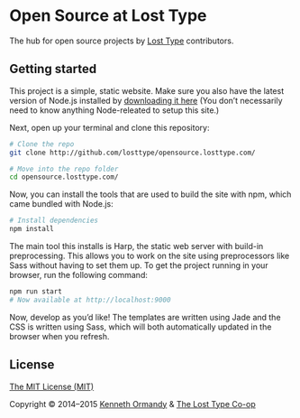 # Open Source at Lost Type

The hub for open source projects by [Lost Type](http://losttype.com) contributors.

## Getting started

This project is a simple, static website. Make sure you also have the latest version of Node.js installed by [downloading it here](http://nodejs.org/) (You don’t necessarily need to know anything Node-releated to setup this site.)

Next, open up your terminal and clone this repository:

```sh
# Clone the repo
git clone http://github.com/losttype/opensource.losttype.com/

# Move into the repo folder
cd opensource.losttype.com/
```

Now, you can install the tools that are used to build the site with npm, which came bundled with Node.js:

```sh
# Install dependencies
npm install
```

The main tool this installs is Harp, the static web server with build-in preprocessing. This allows you to work on the site using preprocessors like Sass without having to set them up. To get the project running in your browser, run the following command:

```sh
npm run start
# Now available at http://localhost:9000
```

Now, develop as you’d like! The templates are written using Jade and the CSS is written using Sass, which will both automatically updated in the browser when you refresh.

## License

[The MIT License (MIT)](LICENSE.md)

Copyright © 2014–2015 [Kenneth Ormandy](http://kennethormandy.com) & [The Lost Type Co-op](http://losttype.com)
